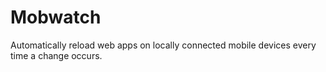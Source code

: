 Mobwatch
==============

Automatically reload web apps on locally connected mobile devices every time a change occurs.
